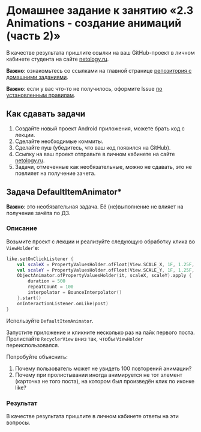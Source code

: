 # Домашнее задание к занятию «2.3 Animations - создание анимаций (часть 2)»

В качестве результата пришлите ссылки на ваш GitHub-проект в личном кабинете студента на сайте [netology.ru](https://netology.ru).

**Важно**: ознакомьтесь со ссылками на главной странице [репозитория с домашними заданиями](../README.md).

**Важно**: если у вас что-то не получилось, оформите Issue [по установленным правилам](../report-requirements.md).

## Как сдавать задачи

1. Создайте новый проект Android приложения, можете брать код с лекции.
1. Сделайте необходимые коммиты.
1. Сделайте пуш (убедитесь, что ваш код появился на GitHub).
1. Ссылку на ваш проект отправьте в личном кабинете на сайте [netology.ru](https://netology.ru).
1. Задачи, отмеченные как необязательные, можно не сдавать, это не повлияет на получение зачета.

## Задача DefaultItemAnimator*

**Важно**: это необязательная задача. Её (не)выполнение не влияет на получение зачёта по ДЗ.

### Описание

Возьмите проект с лекции и реализуйте следующую обработку клика во `ViewHolder`'е:

```kotlin
like.setOnClickListener {
    val scaleX = PropertyValuesHolder.ofFloat(View.SCALE_X, 1F, 1.25F, 1F)
    val scaleY = PropertyValuesHolder.ofFloat(View.SCALE_Y, 1F, 1.25F, 1F)
    ObjectAnimator.ofPropertyValuesHolder(it, scaleX, scaleY).apply {
        duration = 500
        repeatCount = 100
        interpolator = BounceInterpolator()
    }.start()
    onInteractionListener.onLike(post)
}
```

Используйте `DefaultItemAnimator`.

Запустите приложение и кликните несколько раз на лайк первого поста. Пролистайте `RecyclerView` вниз так, чтобы `ViewHolder` переиспользовался.

Попробуйте объяснить:
1. Почему пользователь может не увидеть 100 повторений анимации?
1. Почему при пролистывании иногда анимируется не тот элемент (карточка не того поста), на котором был произведён клик по иконке like?

### Результат

В качестве результата пришлите в личном кабинете ответы на эти вопросы.
